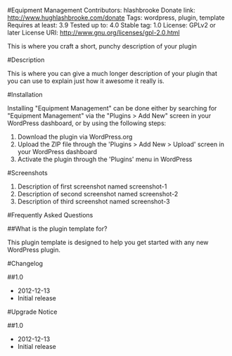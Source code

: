 #Equipment Management
Contributors: hlashbrooke
Donate link: http://www.hughlashbrooke.com/donate
Tags: wordpress, plugin, template
Requires at least: 3.9
Tested up to: 4.0
Stable tag: 1.0
License: GPLv2 or later
License URI: http://www.gnu.org/licenses/gpl-2.0.html

This is where you craft a short, punchy description of your plugin

#Description

This is where you can give a much longer description of your plugin that you can use to explain just how it awesome it really is.

#Installation

Installing "Equipment Management" can be done either by searching for "Equipment Management" via the "Plugins > Add New" screen in your WordPress dashboard, or by using the following steps:

1. Download the plugin via WordPress.org
1. Upload the ZIP file through the 'Plugins > Add New > Upload' screen in your WordPress dashboard
1. Activate the plugin through the 'Plugins' menu in WordPress

#Screenshots

1. Description of first screenshot named screenshot-1
2. Description of second screenshot named screenshot-2
3. Description of third screenshot named screenshot-3

#Frequently Asked Questions

##What is the plugin template for?

This plugin template is designed to help you get started with any new WordPress plugin.

#Changelog

##1.0
* 2012-12-13
* Initial release

#Upgrade Notice

##1.0
* 2012-12-13
* Initial release
